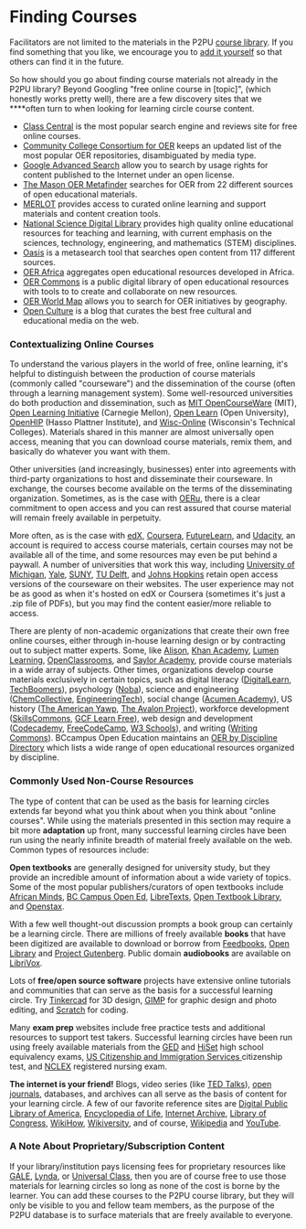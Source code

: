 # Finding Courses

Facilitators are not limited to the materials in the P2PU [course library](https://www.p2pu.org/en/courses/). If you find something that you like, we encourage you to [add it yourself](https://learningcircles.p2pu.org/en/course/create/) so that others can find it in the future. 

So how should you go about finding course materials not already in the P2PU library? Beyond Googling "free online course in \[topic\]", \(which honestly works pretty well\), there are a few discovery sites that we ****often turn to when looking for learning circle course content. 

* [Class Central](https://www.class-central.com/) is the most popular search engine and reviews site for free online courses.
* [Community College Consortium for OER](https://www.cccoer.org/learn/find-oer/) keeps an updated list of the most popular OER repositories, disambiguated by media type.
* [Google Advanced Search](http://www.google.com/advanced_search) allow you to search by usage rights for content published to the Internet under an open license. 
* [The Mason OER Metafinder](https://oer.deepwebaccess.com/oer/) searches for OER from 22 different sources of open educational materials.
* [MERLOT](https://www.merlot.org/merlot/) provides access to curated online learning and support materials and content creation tools.
* [National Science Digital Library](https://nsdl.oercommons.org/) provides high quality online educational resources for teaching and learning, with current emphasis on the sciences, technology, engineering, and mathematics \(STEM\) disciplines.
* [Oasis](https://oasis.geneseo.edu/) is a metasearch tool that searches open content from 117 different sources.
* [OER Africa](https://www.oerafrica.org/) aggregates open educational resources developed in Africa. 
* [OER Commons](https://www.oercommons.org/) is a public digital library of open educational resources with tools to to create and collaborate on new resources. 
* [OER World Map](https://oerworldmap.org/) allows you to search for OER initiatives by geography.
* [Open Culture](http://www.openculture.com/freeonlinecourses) is a blog that curates the best free cultural and educational media on the web.

### ​Contextualizing Online Courses

To understand the various players in the world of free, online learning, it's helpful to distinguish between the production of course materials \(commonly called "courseware"\) and the dissemination of the course \(often through a learning management system\). Some well-resourced universities do both production and dissemination, such as [MIT OpenCourseWare](https://ocw.mit.edu/index.htm) \(MIT\), [Open Learning Initiative](https://oli.cmu.edu/) \(Carnegie Mellon\), [Open Learn](https://www.open.edu/openlearn/) \(Open University\), [OpenHIP](https://open.hpi.de/) \(Hasso Plattner Institute\), and [Wisc-Online](https://www.wisc-online.com/) \(Wisconsin's Technical Colleges\). Materials shared in this manner are almost universally open access, meaning that you can download course materials, remix them, and basically do whatever you want with them. 

Other universities \(and increasingly, businesses\) enter into agreements with third-party organizations to host and disseminate their courseware. In exchange, the courses become available on the terms of the disseminating organization. Sometimes, as is the case with [OERu](https://oeru.org/), there is a clear commitment to open access and you can rest assured that course material will remain freely available in perpetuity. 

More often, as is the case with [edX](https://www.edx.org/), [Coursera](https://www.coursera.org/), [FutureLearn](https://www.futurelearn.com/), and [Udacity](https://www.udacity.com/), an account is required to access course materials, certain courses may not be available all of the time, and some resources may even be put behind a paywall.  A number of universities that work this way, including [University of Michigan](https://open.umich.edu/), [Yale](https://oyc.yale.edu/), [SUNY](https://oer.suny.edu/), [TU Delft](https://ocw.tudelft.nl/), and [Johns Hopkins](https://ocw.jhsph.edu/) retain open access versions of the courseware on their websites. The user experience may not be as good as when it's hosted on edX or Coursera \(sometimes it's just a .zip file of PDFs\), but you may find the content easier/more reliable to access.

There are plenty of non-academic organizations that create their own free online courses, either through in-house learning design or by contracting out to subject matter experts. Some, like [Alison](https://alison.com/courses), [Khan Academy](https://www.khanacademy.org/), [Lumen Learning](https://lumenlearning.com/courses/), [OpenClassrooms](https://openclassrooms.com/), and [Saylor Academy](https://www.saylor.org/), provide course materials in a wide array of subjects. Other times, organizations develop course materials exclusively in certain topics, such as digital literacy \([DigitalLearn](https://digitallearn.org/), [TechBoomers](https://techboomers.com/)\), psychology \([Noba](https://nobaproject.com/)\), science and engineering \([ChemCollective](http://www.chemcollective.org/), [EngineeringTech](http://engineertech.org/)\), social change \([Acumen Academy](https://www.plusacumen.org/)\), US history \([The American Yawp](http://www.americanyawp.com/), [The Avalon Project](https://avalon.law.yale.edu/subject_menus/major.asp)\), workforce development \([SkillsCommons](https://www.skillscommons.org/), [GCF Learn Free](https://edu.gcfglobal.org/en/)\), web design and development \([Codecademy](https://www.codecademy.com/), [FreeCodeCamp](https://www.freecodecamp.org/), [W3 Schools](https://www.w3schools.com/)\), and writing \([Writing Commons](https://writingcommons.org/)\). BCcampus Open Education maintains an [OER by Discipline Directory](https://opentextbc.ca/oerdiscipline/) which lists a wide range of open educational resources organized by discipline.

### **Commonly Used Non-Course Resources**

The type of content that can be used as the basis for learning circles extends far beyond what you think about when you think about "online courses". While using the materials presented in this section may require a bit more **adaptation** up front, many successful learning circles have been run using the nearly infinite breadth of material freely available on the web. Common types of resources include:

**Open textbooks** are generally designed for university study, but they provide an incredible amount of information about a wide variety of topics. Some of the most popular publishers/curators of open textbooks include [African Minds](http://www.africanminds.co.za/), [BC Campus Open Ed](https://open.bccampus.ca/), [LibreTexts](https://libretexts.org/), [Open Textbook Library](https://open.umn.edu/opentextbooks/), and [Openstax](https://openstax.org/).

With a few well thought-out discussion prompts a book group can certainly be a learning circle. There are millions of freely available **books** that have been digitized are available to download or borrow from [Feedbooks](http://www.feedbooks.com/publicdomain), [Open Library](https://openlibrary.org/) and [Project Gutenberg](https://www.gutenberg.org/). Public domain **audiobooks** are available on [LibriVox](https://librivox.org/). 

Lots of **free/open source software** projects have extensive online tutorials and communities that can serve as the basis for a successful learning circle. Try [Tinkercad](https://www.tinkercad.com/) for 3D design, [GIMP](https://www.gimp.org/) for graphic design and photo editing, and [Scratch](https://scratch.mit.edu/) for coding.

Many **exam prep** websites include free practice tests and additional resources to support test takers. Successful learning circles have been run using freely available materials from the [GED](https://ged.com/study/free_online_ged_test/) and [HiSet](https://hiset.ets.org/resources/prep/) high school equivalency exams, [US Citizenship and Immigration Services ](https://www.uscis.gov/citizenship)citizenship test, and [NCLEX](https://www.ncsbn.org/nclex-practice-exam.htm) registered nursing exam.

**The internet is your friend!** Blogs, video series \(like [TED Talks](https://www.ted.com/)\), [open journals](https://www.cccoer.org/learn/find-oer/open-journals/), databases, and archives can all serve as the basis of content for your learning circle. A few of our favorite reference sites are [Digital Public Library of America](https://dp.la/), [Encyclopedia of Life](https://eol.org/), [Internet Archive](https://archive.org/), [Library of Congress](https://www.loc.gov/free-to-use/), [WikiHow](https://www.wikihow.com/Main-Page), [Wikiversity](https://en.wikiversity.org/wiki/Wikiversity:Main_Page), and of course, [Wikipedia](https://en.wikipedia.org/wiki/Main_Page) and [YouTube](https://www.youtube.com/).

### **A Note About Proprietary/Subscription Content**

If your library/institution pays licensing fees for proprietary resources like [GALE](https://www.gale.com/c/gale-courses), [Lynda](https://www.lynda.com/), or [Universal Class](https://library.universalclass.com/index.htm), then you are of course free to use those materials for learning circles so long as none of the cost is borne by the learner. You can add these courses to the P2PU course library, but they will only be visible to you and fellow team members, as the purpose of the P2PU database is to surface materials that are freely available to everyone.







